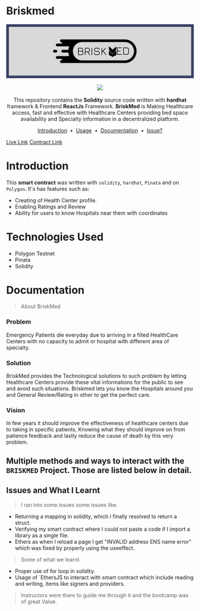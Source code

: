 # Briskmed
![cover](./Briskmed/briskmed/src/assets/images/Twitter%20header%20-%201.png)
    
<p align="center">
    <a target="_blank" href="https://docs.soliditylang.org/"><img src="https://camo.githubusercontent.com/7f5dae68cf75e9fb9eb72a0209fffc19ae14175eb0073f7659ffee06b9656ac4/68747470733a2f2f696d672e736869656c64732e696f2f62616467652f536f6c69646974792d2532333336333633362e7376673f7374796c653d666f722d7468652d6261646765266c6f676f3d736f6c6964697479266c6f676f436f6c6f723d7768697465"/></a>
    </p>
    <p align="center">
    This repository contains the <strong>Solidity</strong> source code written with <b>hardhat</b> framework & Frontend <strong>ReactJs</strong> Framework.
    <strong>BriskMed</strong> is Making Healthcare access, fast and effective with Healthcare Centers providing bed space availability and Specialty information  in a decentralized platform.
    </p>
    <p align="center">
    <a href="#introduction">Introduction</a> &nbsp;&bull;&nbsp;
    <a href="#usage">Usage</a> &nbsp;&bull;&nbsp;
    <a href="#documentation">Documentation</a> &nbsp;&bull;&nbsp;
    <a href="#issue">Issue?</a>
    </p>

[Live Link]()
[Contract Link]()


# Introduction
This <b>smart contract</b> was written with ```solidity```, ```hardhat```, ```Pinata``` and on  ```Polygon```. It's has features such as:
- Creating of Health Center profile.
- Enabling Ratings and Review
- Ability for users to know Hospitals near them with coordinates


# Technologies Used

- Polygon Testnet
- Pinata
- Solidity



# Documentation
> About BriskMed
### Problem
Emergency Patients die everyday due to arriving in a filled HealthCare Centers with no capacity to admit or hospital with different area of specialty.

### Solution
BriskMed provides the Technological solutions to such problem by letting Healthcare Centers provide these vital informations for the public to see and avoid such situations. Briskmed lets you know the Hospitals around you and General Review/Rating in other to get the perfect care.

### Vision
In few years it should improve the effectiveness of healthcare centers due to taking in specific patients, Knowing what  they should improve on from patience feedback and lastly reduce the cause of death by this very problem. 

## Multiple methods and ways to interact with the ```BRISKMED``` Project. Those are listed below in detail.



## Issues and What I Learnt
> I ran into some issues some issues like. 
- Returning a mapping in solidity, which I finally resolved to return a struct.
- Verifying my smart contract where I could not paste a code if I import a library as a single file.
- Ethers as when I reload a page I get "INVALID address ENS name error" which was fixed by properly using the useeffect.​

> Some of what we learnt.
- Proper use of for loop in solidity.
- Usage of `EthersJS to interact with smart contract which include reading and writing, items like signers and providers.

> Instructors were there to guide me through it and the bootcamp was of great Value.

